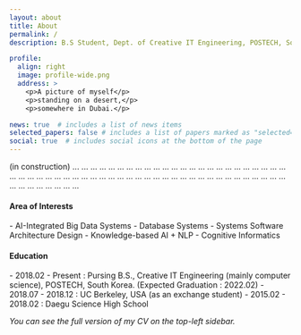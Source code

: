 ```yaml
---
layout: about
title: About
permalink: /
description: B.S Student, Dept. of Creative IT Engineering, POSTECH, South Korea 

profile:
  align: right
  image: profile-wide.png
  address: >
    <p>A picture of myself</p>
    <p>standing on a desert,</p>
    <p>somewhere in Dubai.</p>

news: true  # includes a list of news items
selected_papers: false # includes a list of papers marked as "selected={true}"
social: true  # includes social icons at the bottom of the page
---
```


(in construction) ... ... ... ... ... ... ... ... ... ... ... ... ... ... ... ... ... ... ... ... ... ... ... ... ... ... ... ... ... ... ... ... ... ... ... ... ... ... ... ... ... ... ... ... ... ... ... ... ... ... ... ... ... ... ... ... ... ... ... ... ... ... ... 

<h4>Area of Interests</h4>
- AI-Integrated Big Data Systems
- Database Systems
- Systems Software Architecture Design
- Knowledge-based AI + NLP
- Cognitive Informatics

<h4>Education</h4>
- 2018.02 - Present : Pursing B.S., Creative IT Engineering (mainly computer science), POSTECH, South Korea. (Expected Graduation : 2022.02)
- 2018.07 - 2018.12 : UC Berkeley, USA (as an exchange student)
- 2015.02 - 2018.02 : Daegu Science High School

<i>You can see the full version of my CV on the top-left sidebar.</i> 